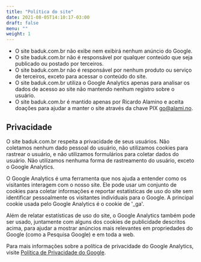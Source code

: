 ```yaml
---
title: "Política do site"
date: 2021-08-05T14:10:17-03:00
draft: false
menu: ""
weight: 1
---
```


- O site baduk.com.br não exibe nem exibirá nenhum anúncio do Google.
- O site baduk.com.br não é responsável por qualquer conteúdo que seja publicado ou postado por terceiros.
- O site baduk.com.br não é responsável por nenhum produto ou serviço de terceiros, exceto para acessar o conteúdo do site.
- O site baduk.com.br utiliza o Google Analytics apenas para analisar os dados de acesso ao site não mantendo nenhum registro sobre o usuário.
- O site baduk.com.br é mantido apenas por Ricardo Alamino e aceita doações para ajudar a manter o site através da chave PIX go@alami.no.

## Privacidade

O site baduk.com.br respeita a privacidade de seus usuários. Não coletamos nenhum dado pessoal do usuário, não utilizamos cookies para rastrear o usuário, e não utilizamos formulários para coletar dados do usuário. Não utilizamos nenhuma forma de rastreamento do usuário, exceto o Google Analytics.

O Google Analytics é uma ferramenta que nos ajuda a entender como os visitantes interagem com o nosso site. Ele pode usar um conjunto de cookies para coletar informações e reportar estatísticas de uso do site sem identificar pessoalmente os visitantes individuais para o Google. A principal cookie usada pelo Google Analytics é o cookie de '_ga'.

Além de relatar estatísticas de uso do site, o Google Analytics também pode ser usado, juntamente com alguns dos cookies de publicidade descritos acima, para ajudar a mostrar anúncios mais relevantes em propriedades do Google (como a Pesquisa Google) e em toda a web.

Para mais informações sobre a política de privacidade do Google Analytics, visite [Política de Privacidade do Google](https://policies.google.com/privacy?hl=pt-BR).

